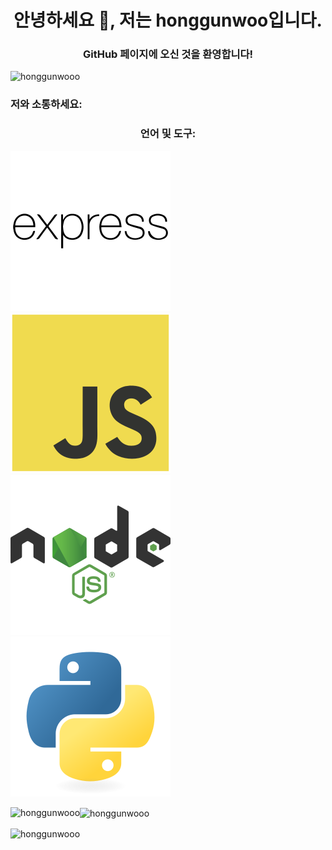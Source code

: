 <h1 align="center">안녕하세요 👋, 저는 honggunwoo입니다.</h1>
<h3 align="center">GitHub 페이지에 오신 것을 환영합니다!</h3>

<p align="left"> <img src="https://komarev.com/ghpvc/?username=honggunwooo&label=Profile%20views&color=0e75b6&style=flat" alt="honggunwooo" /> </p>

<h3 align="left">저와 소통하세요:</h3>
<p align="left">
</p>

<h3 align="center">언어 및 도구:</h3>
<p align="left"> <a href="https://expressjs.com" target="_blank" rel="noreferrer"> <img src="https://raw.githubusercontent.com/devicons/devicon/master/icons/express/express-original-wordmark.svg" alt="익스프레스" 너비="40" 높이="40"/> </a> <a href="https://developer.mozilla.org/en-US/docs/웹/자바스크립트" target="_blank" rel="noreferrer"> <img src="https://raw.githubusercontent.com/devicons/devicon/master/icons/javascript/javascript-original.svg" alt="자바스크립트" 너비="40" 높이="40"/> </a> <a href="https://nodejs.org" target="_blank" rel="noreferrer"> <img src="https://raw.githubusercontent.com/devicons/devicon/master/icons/nodejs/nodejs-original-wordmark.svg" alt="nodejs" 너비="40" 높이="40"/> </a> <a href="https://www.python.org" target="_blank" rel="noreferrer"> <img src="https://raw.githubusercontent.com/devicons/devicon/master/icons/python/python-original.svg" alt="파이썬" 너비="40" 높이="40"/> </a> </p>

<p><img align="left" src="https://github-readme-stats.vercel.app/api/top-langs?username=honggunwooo&show_icons=true&locale=ko&layout=compact" alt="honggunwooo" /></p>

<p> <img align="center" src="https://github-readme-stats.vercel.app/api?username=honggunwooo&show_icons=true&locale=ko" alt="honggunwooo" /></p>

<p><img align="center" src="https://github-readme-streak-stats.herokuapp.com/?user=honggunwooo&" alt="honggunwooo" /></p>
